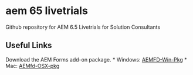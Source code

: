 # aem 65 livetrials
Github repository for AEM 6.5 Livetrials for Solution Consultants


## Useful Links
Download the AEM Forms add-on package.
    * Windows: [AEMFD-Win-Pkg](https://www.dropbox.com/s/qn4zpvjcdu2n6pv/adobe-aemfd-win-pkg-6.0.90.zip?dl=0)
     * Mac: [AEMfd-OSX-pkg](https://www.dropbox.com/s/iwrs48czndcz7hj/adobe-aemfd-osx-pkg-6.0.90.zip?dl=0)
